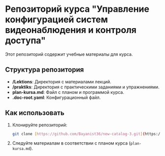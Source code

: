 # Репозиторий курса "Управление конфигурацией систем видеонаблюдения и контроля доступа"

Этот репозиторий содержит учебные материалы для курса.

## Структура репозитория

* **/Lektions**: Директория с материалами лекций.
* **/praktiks**: Директория с практическими заданиями и упражнениями.
* **plan-kursa.md**: Файл с планом и программой курса.
* **.doc-root.yaml**: Конфигурационный файл.

## Как использовать

1.  Клонируйте репозиторий:
    ```bash
    git clone [https://github.com/Bayanist36/new-catalog-3.git](https://github.com/Bayanist36/new-catalog-3.git)
    ```
2.  Следуйте материалам в соответствии с планом курса (`plan-kursa.md`).
